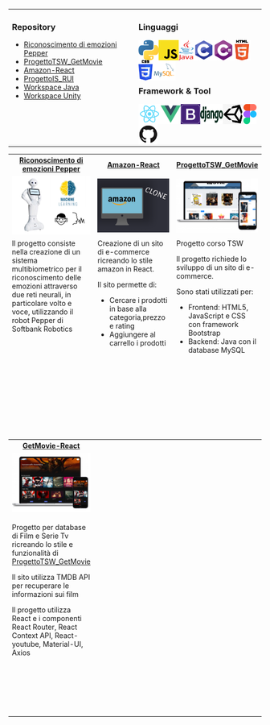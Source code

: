 
<table>
  <tr><td valign="top" style="width: 50%;">

### Repository

- <a href="https://github.com/R-dilorenzo/Riconoscimento_emozioni_Pepper">Riconoscimento di emozioni Pepper</a> <br/>
- <a href="https://github.com/R-dilorenzo/ProgettoTSW_GetMovie">ProgettoTSW_GetMovie</a> <br/>
- <a style="text-align center;" href="https://github.com/R-dilorenzo/Amazon-React">Amazon-React</a> <br/>
- <a style="text-align center;" href="https://github.com/R-dilorenzo/rui">ProgettoIS_RUI</a> <br/>
- <a style="text-align center;" href="https://github.com/R-dilorenzo/Java">Workspace Java</a> <br/>
- <a style="text-align center;" href="https://github.com/R-dilorenzo/Unity">Workspace Unity</a> <br/>


</td><td valign="top" style="width: 50%;">
  
### Linguaggi

<img align="left" alt="Python" height="40px" src="https://github.com/R-dilorenzo/R-dilorenzo/blob/master/Icon/python.png" />
<img align="left" alt="JavaScript" height="40px" src="https://github.com/R-dilorenzo/R-dilorenzo/blob/master/Icon/js.png" />
<img align="left" alt="Java" height="40px" width="30px" src="https://github.com/R-dilorenzo/R-dilorenzo/blob/master/Icon/java.png" />
<img align="left" alt="C" height="40px" src="https://github.com/R-dilorenzo/R-dilorenzo/blob/master/Icon/c.png" />
<img align="left" alt="C#" height="40px" src="https://github.com/R-dilorenzo/R-dilorenzo/blob/master/Icon/C%23.png" />
<img align="left" alt="HMTL5" height="40px" src="https://github.com/R-dilorenzo/R-dilorenzo/blob/master/Icon/html5.png" />
<img align="left" alt="CSS" height="40px" src="https://github.com/R-dilorenzo/R-dilorenzo/blob/master/Icon/css.png" />
<img align="left" alt="MySQL" height="40px" src="https://github.com/R-dilorenzo/R-dilorenzo/blob/master/Icon/mySQL.png" />

<br />
<br />
<br />
<br />

### Framework & Tool

<img align="left" alt="React" height="40px" src="https://github.com/R-dilorenzo/R-dilorenzo/blob/master/Icon/react.png" />
<img align="left" alt="Vue" height="40px" src="https://github.com/R-dilorenzo/R-dilorenzo/blob/master/Icon/vue.png" />
<img align="left" alt="Bootstrap" height="40px" src="https://github.com/R-dilorenzo/R-dilorenzo/blob/master/Icon/Bootstrap.png" />
<img align="left" alt="Django" height="40px" width="45px" src="https://github.com/R-dilorenzo/R-dilorenzo/blob/master/Icon/django.png" />
<img align="left" alt="Unity" height="40px" src="https://github.com/R-dilorenzo/R-dilorenzo/blob/master/Icon/unity.png" />
<img align="left" alt="Figma" height="40px" src="https://github.com/R-dilorenzo/R-dilorenzo/blob/master/Icon/figma.png" />
<img align="left" alt="GitHub" height="40px" src="https://github.com/R-dilorenzo/R-dilorenzo/blob/master/Icon/GitHub.png" />

<br />
<br />
</td></tr></table>

<table style="table-layout: fixed;">
  <tr>
  <th width="33%" padding="10px"> 
      <a href="https://github.com/R-dilorenzo/Riconoscimento_emozioni_Pepper">Riconoscimento di emozioni Pepper</a> 
   </th>
  <th width=33%" >  
    <a style="text-align center;" href="https://github.com/R-dilorenzo/Amazon-React">Amazon-React</a> 
  </th>
  <th width="33%">
    <a href="https://github.com/R-dilorenzo/ProgettoTSW_GetMovie">ProgettoTSW_GetMovie</a> 
  </th>
  </tr>
   <tr>
  <td width="33%">  <img  alt="Tesi" src="https://github.com/R-dilorenzo/R-dilorenzo/blob/master/CoverTesi.png" />    </td>
  <td width="33%">  <img  alt="Amazon-React" src="https://github.com/R-dilorenzo/R-dilorenzo/blob/master/CoverAmazon.png" />   </td>
  <td width="33%">  <img  alt="Progetto_TSW" src="https://github.com/R-dilorenzo/R-dilorenzo/blob/master/CoverProgetto.png" />     </td>
  </tr>
  <tr  style="height:400px">
<td valign="top" width="33%"> 
    Il progetto consiste nella creazione di un sistema multibiometrico per il riconoscimento delle emozioni attraverso due reti neurali, in particolare volto e voce, utilizzando il robot Pepper di Softbank Robotics
</td>
<td valign="top" width="33%"> 
Creazione di un sito di e-commerce ricreando lo stile amazon in React.
                            
Il sito permette di:
- Cercare i prodotti in base alla categoria,prezzo e rating
- Aggiungere al carrello i prodotti
</td>
<td valign="top" width="33%"> 
Progetto corso TSW

Il progetto richiede lo sviluppo di un sito di e-commerce.

Sono stati utilizzati per:
- Frontend: HTML5, JavaScript e CSS con framework Bootstrap
- Backend: Java con il database MySQL
</td>
  </tr>
    <!-- seconda riga -->
  <tr>
  <th width="33%" padding="10px"> 
      <a href="https://github.com/R-dilorenzo/get_movie-react">GetMovie-React</a> 
   </th>
  <th width=33%" >  
  </th>
  <th width="33%">
  </th>
  </tr>
  <tr>
  <td width="33%">  <img  alt="getMovie_react" src="https://github.com/R-dilorenzo/R-dilorenzo/blob/master/CoverReact.png" />    </td>
  <td width="33%">   </td>
  <td width="33%">   </td>
  </tr>
                   <tr  style="height:400px">
<td valign="top" width="33%"> 

Progetto per database di Film e Serie Tv ricreando lo stile e funzionalità di [ProgettoTSW_GetMovie](https://github.com/R-dilorenzo/ProgettoTSW_GetMovie)

Il sito utilizza TMDB API per recuperare le informazioni sui film 

Il progetto utilizza React e i componenti React Router, React Context API, React-youtube, Material-UI, Axios
</td>
<td valign="top" width="33%"> 

</td>
<td valign="top" width="33%"> 

</td>
  </tr>
</table>
